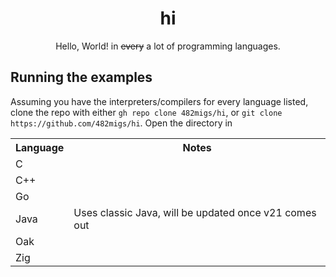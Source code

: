 <div align="center">
    <h1>hi</h1>
    Hello, World! in <s>every</s> a lot of programming languages.
</div>

## Running the examples
Assuming you have the interpreters/compilers for every language listed, clone the repo with either `gh repo clone 482migs/hi`, or `git clone https://github.com/482migs/hi`. Open the directory in 


<table>
    <tr>
        <th>Language</th>
        <th>Notes</th>
    </tr>
    <tr>
        <td>C</td>
        <td></td>
    <tr>
        <td>C++</td>
        <td></td>
    </tr>
    <tr>
        <td>Go</td>
        <td></td>
    </tr>
    <tr>
        <td>Java</td>
        <td>Uses classic Java, will be updated once v21 comes out</td>
    </tr>
    <tr>
        <td>Oak</td>
        <td></td>
    </tr>
    <tr>
        <td>Zig</td>
        <td></td>
    <tr>
</table>